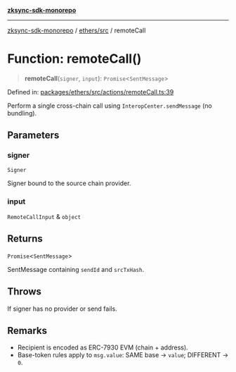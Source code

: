 [**zksync-sdk-monorepo**](../../../README.md)

---

[zksync-sdk-monorepo](../../../README.md) / [ethers/src](../README.md) / remoteCall

# Function: remoteCall()

> **remoteCall**(`signer`, `input`): `Promise`\<`SentMessage`\>

Defined in: [packages/ethers/src/actions/remoteCall.ts:39](https://github.com/dutterbutter/zksync-sdk/blob/128d557933eb10f01edd78c0b3392137ca480daf/packages/ethers/src/actions/remoteCall.ts#L39)

Perform a single cross-chain call using `InteropCenter.sendMessage` (no bundling).

## Parameters

### signer

`Signer`

Signer bound to the source chain provider.

### input

`RemoteCallInput` & `object`

## Returns

`Promise`\<`SentMessage`\>

SentMessage containing `sendId` and `srcTxHash`.

## Throws

If signer has no provider or send fails.

## Remarks

- Recipient is encoded as ERC-7930 EVM (chain + address).
- Base-token rules apply to `msg.value`: SAME base → `value`; DIFFERENT → `0`.
